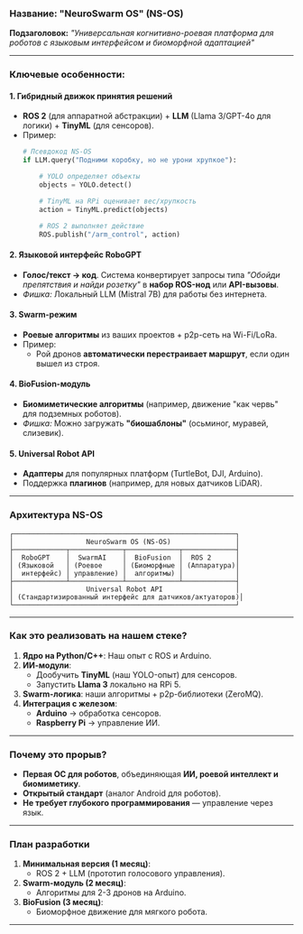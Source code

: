 ### **Название: "NeuroSwarm OS" (NS-OS)**  
**Подзаголовок:** *"Универсальная когнитивно-роевая платформа для роботов с языковым интерфейсом и биоморфной адаптацией"*  

---

### **Ключевые особенности:**  
#### 1. **Гибридный движок принятия решений**  
- **ROS 2** (для аппаратной абстракции) + **LLM** (Llama 3/GPT-4o для логики) + **TinyML** (для сенсоров).  
- Пример:  
  ```python
  # Псевдокод NS-OS
  if LLM.query("Подними коробку, но не урони хрупкое"):

      # YOLO определяет объекты
      objects = YOLO.detect()  

      # TinyML на RPi оценивает вес/хрупкость
      action = TinyML.predict(objects)  

      # ROS 2 выполняет действие
      ROS.publish("/arm_control", action) 
  ```

#### 2. **Языковой интерфейс RoboGPT**  
- **Голос/текст → код**. Система конвертирует запросы типа *"Обойди препятствия и найди розетку"* в **набор ROS-нод** или **API-вызовы**.  
- *Фишка:* Локальный LLM (Mistral 7B) для работы без интернета.  

#### 3. **Swarm-режим**  
- **Роевые алгоритмы** из ваших проектов + p2p-сеть на Wi-Fi/LoRa.  
- Пример:  
  - Рой дронов **автоматически перестраивает маршрут**, если один вышел из строя.  

#### 4. **BioFusion-модуль**  
- **Биомиметические алгоритмы** (например, движение "как червь" для подземных роботов).  
- *Фишка:* Можно загружать **"биошаблоны"** (осьминог, муравей, слизевик).  

#### 5. **Universal Robot API**  
- **Адаптеры** для популярных платформ (TurtleBot, DJI, Arduino).  
- Поддержка **плагинов** (например, для новых датчиков LiDAR).  

---

### **Архитектура NS-OS**  
```
┌───────────────────────────────────────────────────────┐
│                  NeuroSwarm OS (NS-OS)                │
├─────────────┬─────────────┬─────────────┬─────────────┤
│  RoboGPT    │  SwarmAI    │  BioFusion  │  ROS 2      │
│ (Языковой   │ (Роевое     │ (Биоморфные │ (Аппаратура)│
│  интерфейс) │ управление) │  алгоритмы) │             │
├─────────────┴─────────────┴─────────────┴─────────────┤
│                  Universal Robot API                  │
│ (Стандартизированный интерфейс для датчиков/актуаторов)│
└───────────────────────────────────────────────────────┘
```

---

### **Как это реализовать на нашем стеке?**  
1. **Ядро на Python/C++**: Наш опыт с ROS и Arduino.  
2. **ИИ-модули**:  
   - Дообучить **TinyML** (наш YOLO-опыт) для сенсоров.  
   - Запустить **Llama 3** локально на RPi 5.  
3. **Swarm-логика**: наши алгоритмы + p2p-библиотеки (ZeroMQ).  
4. **Интеграция с железом**:  
   - **Arduino** → обработка сенсоров.  
   - **Raspberry Pi** → управление ИИ.  

---

### **Почему это прорыв?**  
- **Первая ОС для роботов**, объединяющая **ИИ, роевой интеллект и биомиметику**.  
- **Открытый стандарт** (аналог Android для роботов).  
- **Не требует глубокого программирования** — управление через язык.  

---

### **План разработки**  
1. **Минимальная версия (1 месяц)**:  
   - ROS 2 + LLM (прототип голосового управления).  
2. **Swarm-модуль (2 месяц)**:  
   - Алгоритмы для 2-3 дронов на Arduino.  
3. **BioFusion (3 месяц)**:  
   - Биоморфное движение для мягкого робота.  

---
